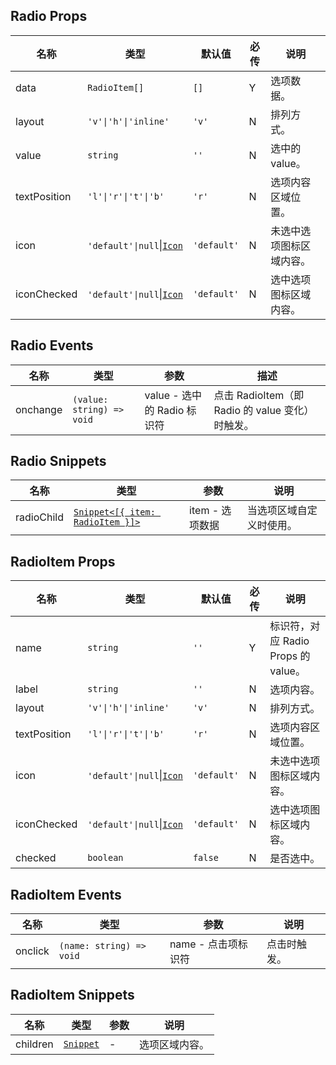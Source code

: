 ## Radio Props

| 名称         | 类型                                                                         | 默认值      | 必传 | 说明                     |
| ------------ | ---------------------------------------------------------------------------- | ----------- | ---- | ------------------------ |
| data         | `RadioItem[]`                                                                | `[]`        | Y    | 选项数据。               |
| layout       | `'v'\|'h'\|'inline'`                                                         | `'v'`       | N    | 排列方式。               |
| value        | `string`                                                                     | `''`        | N    | 选中的 value。           |
| textPosition | `'l'\|'r'\|'t'\|'b'`                                                         | `'r'`       | N    | 选项内容区域位置。       |
| icon         | `'default'\|null`\|[`Icon`](https://stdf.design/components?nav=icon&tab=1) | `'default'` | N    | 未选中选项图标区域内容。 |
| iconChecked  | `'default'\|null`\|[`Icon`](https://stdf.design/components?nav=icon&tab=1) | `'default'` | N    | 选中选项图标区域内容。   |

## Radio Events

| 名称     | 类型                      | 参数                        | 描述                                             |
| -------- | ------------------------- | --------------------------- | ------------------------------------------------ |
| onchange | `(value: string) => void` | value - 选中的 Radio 标识符 | 点击 RadioItem（即 Radio 的 value 变化）时触发。 |

## Radio Snippets

| 名称       | 类型                                                                                       | 参数            | 说明                     |
| ---------- | ------------------------------------------------------------------------------------------ | --------------- | ------------------------ |
| radioChild | [`Snippet<[{ item: RadioItem }]>`](https://svelte.dev/docs/svelte/snippet#Typing-snippets) | item - 选项数据 | 当选项区域自定义时使用。 |

## RadioItem Props

| 名称         | 类型                                                                         | 默认值      | 必传 | 说明                                |
| ------------ | ---------------------------------------------------------------------------- | ----------- | ---- | ----------------------------------- |
| name         | `string`                                                                     | `''`        | Y    | 标识符，对应 Radio Props 的 value。 |
| label        | `string`                                                                     | `''`        | N    | 选项内容。                          |
| layout       | `'v'\|'h'\|'inline'`                                                         | `'v'`       | N    | 排列方式。                          |
| textPosition | `'l'\|'r'\|'t'\|'b'`                                                         | `'r'`       | N    | 选项内容区域位置。                  |
| icon         | `'default'\|null`\|[`Icon`](https://stdf.design/components?nav=icon&tab=1) | `'default'` | N    | 未选中选项图标区域内容。            |
| iconChecked  | `'default'\|null`\|[`Icon`](https://stdf.design/components?nav=icon&tab=1) | `'default'` | N    | 选中选项图标区域内容。              |
| checked      | `boolean`                                                                    | `false`     | N    | 是否选中。                          |

## RadioItem Events

| 名称    | 类型                     | 参数                | 说明         |
| ------- | ------------------------ | ------------------- | ------------ |
| onclick | `(name: string) => void` | name - 点击项标识符 | 点击时触发。 |

## RadioItem Snippets

| 名称     | 类型                                                                | 参数 | 说明           |
| -------- | ------------------------------------------------------------------- | ---- | -------------- |
| children | [`Snippet`](https://svelte.dev/docs/svelte/snippet#Typing-snippets) | -    | 选项区域内容。 |
